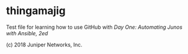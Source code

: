 # thingamajig
Test file for learning how to use GitHub with *Day One: Automating Junos with Ansible, 2ed*

(c) 2018 Juniper Networks, Inc.
